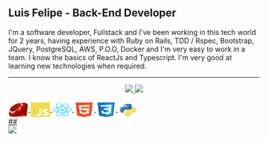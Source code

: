 ## Luis Felipe - Back-End Developer

<p> I'm a software developer, Fullstack and I've been working in this tech world for 2 years, having experience with Ruby on Rails, TDD / Rspec, Bootstrap, JQuery, PostgreSQL, AWS, P.O.O, Docker and I'm very easy to work in a team. I know the basics of ReactJs and Typescript. I'm very good at learning new technologies when required. </p>
<hr>
<div align="center">
  <a href="https://github.com/luisfelipedev27">
  <img height="180em" src="https://github-readme-stats.vercel.app/api?username=luisfelipedev27&show_icons=true&theme=dark&include_all_commits=true&count_private=true"/>
  <img height="180em" src="https://github-readme-stats.vercel.app/api/top-langs/?username=luisfelipedev27&layout=compact&langs_count=7&theme=dark"/>
</div>
<div style="display: inline_block"><br>
    <img align="center" alt="Luis-Rb" height="30" width="40" src="https://raw.githubusercontent.com/devicons/devicon/master/icons/ruby/ruby-original.svg">
  <img align="center" alt="Luis-Js" height="30" width="40" src="https://raw.githubusercontent.com/devicons/devicon/master/icons/javascript/javascript-plain.svg">
  <img align="center" alt="Luis-React" height="30" width="40" src="https://raw.githubusercontent.com/devicons/devicon/master/icons/react/react-original.svg">
  <img align="center" alt="Luis-HTML" height="30" width="40" src="https://raw.githubusercontent.com/devicons/devicon/master/icons/html5/html5-original.svg">
  <img align="center" alt="Luis-CSS" height="30" width="40" src="https://raw.githubusercontent.com/devicons/devicon/master/icons/css3/css3-original.svg">
  <img align="center" alt="Luis-Python" height="30" width="40" src="https://raw.githubusercontent.com/devicons/devicon/master/icons/python/python-original.svg">

</div>
  ##
<div> 
  <a href="https://www.linkedin.com/in/luis-felipe-a99904209" target="_blank"><img src="https://img.shields.io/badge/-LinkedIn-%230077B5?style=for-the-badge&logo=linkedin&logoColor=white" target="_blank"></a> 
</div>
